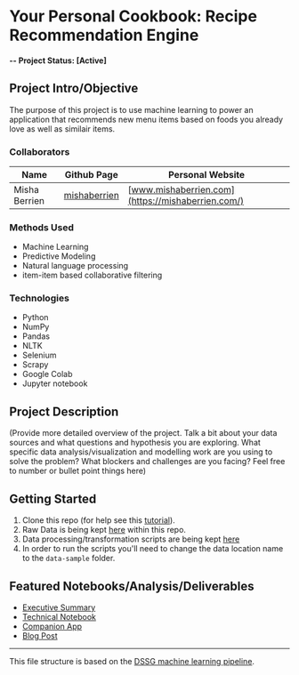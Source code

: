 # Your Personal Cookbook: Recipe Recommendation Engine

#### -- Project Status: [Active]

## Project Intro/Objective
The purpose of this project is to use machine learning to power an application that recommends new menu items based on foods you already love as well as similair items.

### Collaborators
|Name     |  Github Page   |  Personal Website  |
|---------|-----------------|--------------------|
|Misha Berrien | [mishaberrien](https://github.com/mishaberrien)| [www.mishaberrien.com](https://mishaberrien.com/)  |

### Methods Used
* Machine Learning
* Predictive Modeling
* Natural language processing
* item-item based collaborative filtering

### Technologies
* Python
* NumPy
* Pandas
* NLTK
* Selenium
* Scrapy 
* Google Colab
* Jupyter notebook

## Project Description
(Provide more detailed overview of the project.  Talk a bit about your data sources and what questions and hypothesis you are exploring. What specific data analysis/visualization and modelling work are you using to solve the problem? What blockers and challenges are you facing?  Feel free to number or bullet point things here)


## Getting Started
1. Clone this repo (for help see this [tutorial](https://help.github.com/articles/cloning-a-repository/)).
2. Raw Data is being kept [here](https://github.com/mishaberrien/recipe_recommendation_system/tree/master/data-sample) within this repo.
3. Data processing/transformation scripts are being kept [here](https://github.com/mishaberrien/recipe_recommendation_system/tree/master/results)
4. In order to run the scripts you'll need to change the data location name to the ```data-sample``` folder. 

## Featured Notebooks/Analysis/Deliverables
* [Executive Summary](https://github.com/mishaberrien/recipe_recommendation_system/blob/master/executive-summary-recipe-recommendations.pdf)
* [Technical Notebook](https://mishaberrien.com/recipe_recommendation_system/)
* [Companion App](https://github.com/mishaberrien/your-personal-cookbook-webapp)
* [Blog Post](#)

---

This file structure is based on the [DSSG machine learning pipeline](https://github.com/dssg/hitchhikers-guide/tree/master/sources/curriculum/0_before_you_start/pipelines-and-project-workflow).
